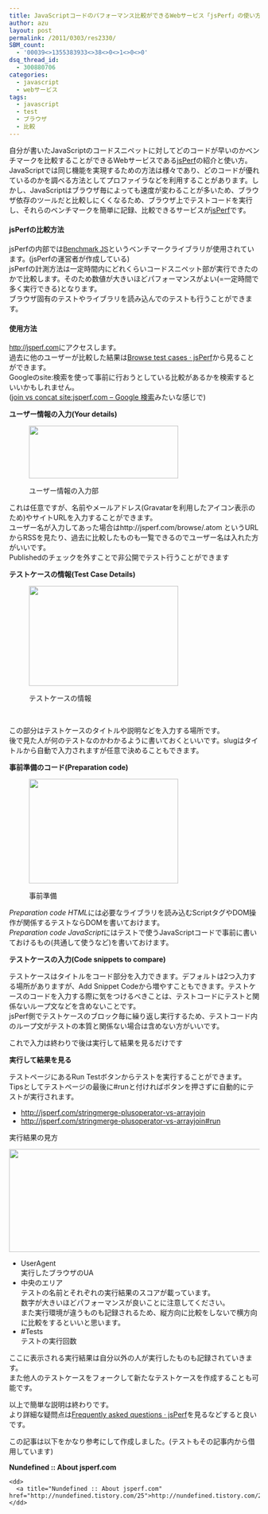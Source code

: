 ```yaml
---
title: JavaScriptコードのパフォーマンス比較ができるWebサービス「jsPerf」の使い方
author: azu
layout: post
permalink: /2011/0303/res2330/
SBM_count:
  - '00039<>1355383933<>38<>0<>1<>0<>0'
dsq_thread_id:
  - 300880706
categories:
  - javascript
  - webサービス
tags:
  - javascript
  - test
  - ブラウザ
  - 比較
---
```

自分が書いたJavaScriptのコードスニペットに対してどのコードが早いのかベンチマークを比較することができるWebサービスである[jsPerf][1]の紹介と使い方。JavaScriptでは同じ機能を実現するための方法は様々であり、どのコードが優れているのかを調べる方法としてプロファイラなどを利用することがあります。しかし、JavaScriptはブラウザ毎によっても速度が変わることが多いため、ブラウザ依存のツールだと比較しにくくなるため、ブラウザ上でテストコードを実行し、それらのベンチマークを簡単に記録、比較できるサービスが[jsPerf][1]です。

#### jsPerfの比較方法

jsPerfの内部では<span style="font-family: Arial;"><a title="[http://benchmarkjs.com/]로 이동합니다." href="http://benchmarkjs.com/" target="_blank">Benchmark JS</a>というベンチマークライブラリが使用されています。(</span>jsPerfの運営者が作成している)  
jsPerfの計測方法は一定時間内にどれくらいコードスニペット部が実行できたのかで比較します。そのため数値が大きいほどパフォーマンスがよい(=一定時間で多く実行できる)となります。  
ブラウザ固有のテストやライブラリを読み込んでのテストも行うことができます。

#### 使用方法

<span style="font-family: Arial;"><a title="[http://jsperf.com]로 이동합니다." href="http://jsperf.com/" target="_blank">http://jsperf.com</a>にアクセスします。<br />過去に他のユーザーが比較した結果は</span>[Browse test cases · jsPerf][2]から見ることができます。  
Googleのsite:検索を使って事前に行おうとしている比較があるかを検索するといいかもしれません。  
([join vs concat site:jsperf.com &#8211; Google 検索][3]みたいな感じで)

**ユーザー情報の入力(Your details)**<figure id="attachment_2332" style="width: 300px;" class="wp-caption alignnone">

[<img class="size-medium wp-image-2332" title="ss-2011-03-03-1" src="https://efcl.info/wp-content/uploads/2011/03/ss-2011-03-03-1-300x106.png" alt="" width="300" height="106" />][4]<figcaption class="wp-caption-text">ユーザー情報の入力部</figcaption></figure> 
これは任意ですが、名前やメールアドレス(Gravatarを利用したアイコン表示のため)やサイトURLを入力することができます。  
ユーザー名が入力してあった場合はhttp://jsperf.com/browse/<USERNAME>.atom というURLからRSSを見たり、過去に比較したものも一覧できるのでユーザー名は入れた方がいいです。  
Publishedのチェックを外すことで非公開でテスト行うことができます

**テストケースの情報(Test Case Details)**<figure id="attachment_2333" style="width: 300px;" class="wp-caption alignnone">

[<img class="size-medium wp-image-2333" title="ss-2011-03-03-3" src="https://efcl.info/wp-content/uploads/2011/03/ss-2011-03-03-3-300x201.png" alt="" width="300" height="201" />][5]<figcaption class="wp-caption-text">テストケースの情報</figcaption></figure> 
&nbsp;

この部分はテストケースのタイトルや説明などを入力する場所です。  
後で見た人が何のテストなのかわかるように書いておくといいです。slugはタイトルから自動で入力されますが任意で決めることもできます。

**事前準備のコード(Preparation code)**<figure id="attachment_2334" style="width: 300px;" class="wp-caption alignnone">

[<img class="size-medium wp-image-2334" title="ss-2011-03-03-4" src="https://efcl.info/wp-content/uploads/2011/03/ss-2011-03-03-4-300x210.png" alt="" width="300" height="210" />][6]<figcaption class="wp-caption-text">事前準備</figcaption></figure> 
*Preparation code HTML*には必要なライブラリを読み込むScriptタグやDOM操作が関係するテストならDOMを書いておけます。  
*Preparation code JavaScript*にはテストで使うJavaScriptコードで事前に書いておけるもの(共通して使うなど)を書いておけます。

**テストケースの入力(Code snippets to compare)**

テストケースはタイトルをコード部分を入力できます。デフォルトは2つ入力する場所がありますが、Add Snippet Codeから増やすこともできます。テストケースのコードを入力する際に気をつけるべきことは、テストコードにテストと関係ないループ文などを含めないことです。  
jsPerf側でテストケースのブロック毎に繰り返し実行するため、テストコード内のループ文がテストの本質と関係ない場合は含めない方がいいです。

これで入力は終わりで後は実行して結果を見るだけです

**実行して結果を見る**

テストページにあるRun Testボタンからテストを実行することができます。  
Tipsとしてテストページの最後に#runと付ければボタンを押さずに自動的にテストが実行されます。

<div>
  <ul>
    <li>
      <a title="通常のテストページ" href="http://jsperf.com/stringmerge-plusoperator-vs-arrayjoin" target="_blank">http://jsperf.com/stringmerge-plusoperator-vs-arrayjoin</a>
    </li>
    <li>
      <a title="#runで自動実行されるテストページ" href="http://jsperf.com/stringmerge-plusoperator-vs-arrayjoin#run" target="_blank">http://jsperf.com/stringmerge-plusoperator-vs-arrayjoin#run</a>
    </li>
  </ul>
  
  <p>
    実行結果の見方
  </p>
  
  <p style="text-align: left;">
    <a href="https://efcl.info/wp-content/uploads/2011/03/ss-2011-03-03-5.png"><img class="size-full wp-image-2335" title="ss-2011-03-03-5" src="https://efcl.info/wp-content/uploads/2011/03/ss-2011-03-03-5.png" alt="" width="599" height="207" /></a>
  </p>
</div>

<div>
  <ul>
    <li>
      UserAgent<br />実行したブラウザのUA
    </li>
    <li>
      中央のエリア<br />テストの名前とそれぞれの実行結果のスコアが載っています。<br />数字が大きいほどパフォーマンスが良いことに注意してください。<br />また実行環境が違うものも記録されるため、縦方向に比較をしないで横方向に比較をするといいと思います。
    </li>
    <li>
      #Tests<br />テストの実行回数
    </li>
  </ul>
  
  <p>
    ここに表示される実行結果は自分以外の人が実行したものも記録されていきます。<br />また他人のテストケースをフォークして新たなテストケースを作成することも可能です。
  </p>
  
  <p>
    以上で簡単な説明は終わりです。<br />より詳細な疑問点は<a title="Frequently asked questions · jsPerf" href="http://jsperf.com/faq">Frequently asked questions · jsPerf</a>を見るなどすると良いです。
  </p>
  
  <p>
    この記事は以下をかなり参考にして作成しました。(テストもその記事内から借用しています)
  </p>
  
  <dl>
    <dt>
      <strong>Nundefined :: About jsperf.com</strong>
    </dt>
    
    <dd>
      <a title="Nundefined :: About jsperf.com" href="http://nundefined.tistory.com/25">http://nundefined.tistory.com/25</a>
    </dd>
  </dl>
</div>

<div>
  <span style="font-family: Arial;"><strong><span style="color: #2b8400;"><br /></span></strong></span>
</div>

 [1]: http://jsperf.com/ "jsPerf"
 [2]: http://jsperf.com/browse "Browse test cases · jsPerf"
 [3]: http://www.google.co.jp/search?num=20&safe=off&client=firefox-a&hs=ZXU&rls=org.mozilla%3Aja%3Aunofficial&tbs=qdr%3Ay15&q=join+vs+concat+site%3Ajsperf.com&lr=&hl=ja&aq=f&aqi=&aql=&oq= "join vs concat site:jsperf.com - Google 検索"
 [4]: https://efcl.info/wp-content/uploads/2011/03/ss-2011-03-03-1.png
 [5]: https://efcl.info/wp-content/uploads/2011/03/ss-2011-03-03-3.png
 [6]: https://efcl.info/wp-content/uploads/2011/03/ss-2011-03-03-4.png
